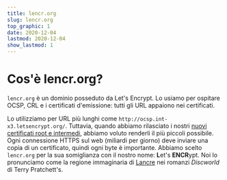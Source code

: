 ```yaml
---
title: lencr.org
slug: lencr.org
top_graphic: 1
date: 2020-12-04
lastmod: 2020-12-04
show_lastmod: 1
---
```



# Cos'è lencr.org?

`lencr.org` è un dominio posseduto da Let's Encrypt. Lo usiamo per ospitare OCSP, CRL e i certificati d'emissione: tutti gli URL appaiono nei certificati.

Lo utilizziamo per URL più lunghi come `http://ocsp.int-x3.letsencrypt.org/`. Tuttavia, quando abbiamo rilasciato i nostri [nuovi certificati root e intermedi][1], abbiamo voluto renderli il più piccoli possibile. Ogni connessione HTTPS sul web (miliardi per giorno) deve inviare una copia di un certificato, quindi ogni byte è importante. Abbiamo scelto `lencr.org` per la sua somiglianza con il nostro nome: **L**et's **ENCR**ypt. Noi lo pronunciamo come la regione immaginaria di [Lancre][] nei romanzi _Discworld_ di Terry Pratchett's.

[1]: https://letsencrypt.org/2020/09/17/new-root-and-intermediates.html
[Lancre]: https://discworld.fandom.com/wiki/Lancre
